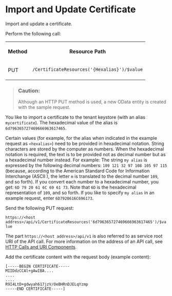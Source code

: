 <!-- loiobe3a0b92a4a446a3ac8637e25210241f -->

# Import and Update Certificate

Import and update a certificate.



Perform the following call:


<table>
<tr>
<th valign="top">

Method

</th>
<th valign="top">

Resource Path

</th>
</tr>
<tr>
<td valign="top">

PUT

</td>
<td valign="top">

`/CertificateResources('{Hexalias}')/$value` 

</td>
</tr>
</table>

> ### Caution:  
> Although an HTTP PUT method is used, a new OData entity is created with the sample request.

You like to import a certificate to the tenant keystore \(with an alias `mycertificate`\). The hexadecimal value of the alias is `6d796365727469666963617465`.

Certain values \(for example, for the alias when indicated in the example request as `<hexalias>`\) need to be provided in hexadecimal notation. String characters are stored by the computer as numbers. When the hexadecimal notation is required, the text is to be provided not as decimal number but as a hexadecimal number instead. For example: The string `my alias` is expressed by the following decimal numbers: `109 121 32 97 108 105 97 115` \(because, according to the American Standard Code for Information Interchange \(ASCII \), the letter `m` is translated to the decimal number `109`, and so forth\). If you convert each number to a hexadecimal number, you get: `6D 79 20 61 6C 69 61 73`. Note that `6D` is the hexadecimal representation of `109`, and so forth. If you like to specify `my alias` in an example request, enter `6D7920616C696173`.

Send the following PUT request:

`https://<host address>/api/v1/CertificateResources('6d796365727469666963617465')/$value`

The part `https://<host address>/api/v1` is also referred to as service root URI of the API call. For more information on the address of an API call, see [HTTP Calls and URI Components](http-calls-and-uri-components-ca75e12.md).

Add the certificate content with the request body \(example content\):

```
[-----BEGIN CERTIFICATE-----
MIIDdzCCAl+gAwIBA....
....
....
R9I4LtD+gdwyah617jzV/OeBHRnDJELqYzmp
-----END CERTIFICATE-----]
```

